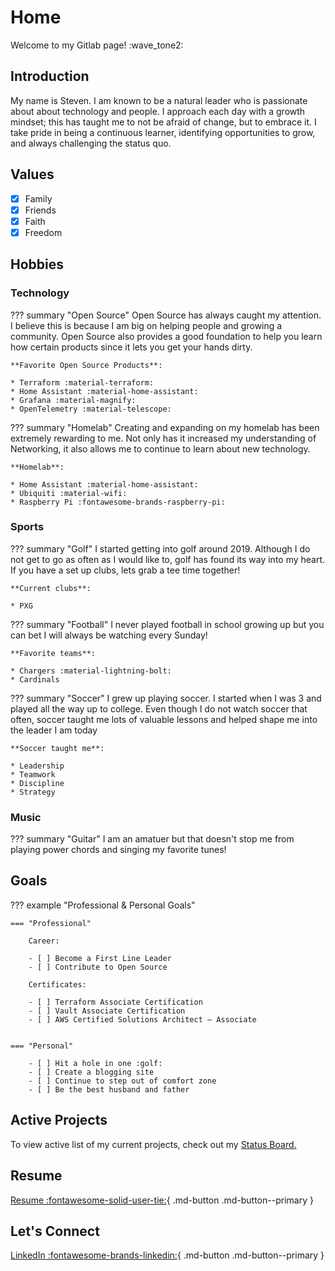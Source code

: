 # Home
Welcome to my Gitlab page! :wave_tone2:

## Introduction
My name is Steven. I am known to be a natural leader who is passionate about about technology and people. I approach each day with a growth mindset; this has taught me to not be afraid of change, but to embrace it. I take pride in being a continuous learner, identifying opportunities to grow, and always challenging the status quo.

## Values
- [x] Family
- [x] Friends
- [x] Faith
- [x] Freedom

## Hobbies

### Technology
??? summary "Open Source"
    Open Source has always caught my attention. I believe this is because I am big on helping people and growing a community. Open Source also provides a good foundation to help you learn how certain products since it lets you get your hands dirty.

    **Favorite Open Source Products**:

    * Terraform :material-terraform:
    * Home Assistant :material-home-assistant:
    * Grafana :material-magnify:
    * OpenTelemetry :material-telescope:

??? summary "Homelab"
    Creating and expanding on my homelab has been extremely rewarding to me. Not only has it increased my understanding of Networking, it also allows me to continue to learn about new technology.

    **Homelab**:

    * Home Assistant :material-home-assistant:
    * Ubiquiti :material-wifi:
    * Raspberry Pi :fontawesome-brands-raspberry-pi:

### Sports
??? summary "Golf"
    I started getting into golf around 2019. Although I do not get to go as often as I would like to, golf has found its way into my heart. If you have a set up clubs, lets grab a tee time together!

    **Current clubs**:

    * PXG

??? summary "Football"
    I never played football in school growing up but you can bet I will always be watching every Sunday!

    **Favorite teams**:

    * Chargers :material-lightning-bolt:
    * Cardinals

??? summary "Soccer"
    I grew up playing soccer. I started when I was 3 and played all the way up to college. Even though I do not watch soccer that often, soccer taught me lots of valuable lessons and helped shape me into the leader I am today

    **Soccer taught me**:

    * Leadership
    * Teamwork
    * Discipline
    * Strategy

### Music
??? summary "Guitar"
    I am an amatuer but that doesn't stop me from playing power chords and singing my favorite tunes!

## Goals
??? example "Professional & Personal Goals"

    === "Professional"

        Career:

        - [ ] Become a First Line Leader
        - [ ] Contribute to Open Source

        Certificates:

        - [ ] Terraform Associate Certification
        - [ ] Vault Associate Certification
        - [ ] AWS Certified Solutions Architect – Associate
        

    === "Personal"

        - [ ] Hit a hole in one :golf:
        - [ ] Create a blogging site
        - [ ] Continue to step out of comfort zone
        - [ ] Be the best husband and father


## Active Projects
 To view active list of my current projects, check out my [Status Board.](https://gitlab.com/stevejoluc/my-first-wiki/-/boards)

## Resume
<!-- [:fontawesome-solid-user-tie:](https://registry.jsonresume.org/stevejoluc) -->
[Resume :fontawesome-solid-user-tie:](#){ .md-button .md-button--primary }

## Let's Connect

[LinkedIn :fontawesome-brands-linkedin:](#){ .md-button .md-button--primary }
